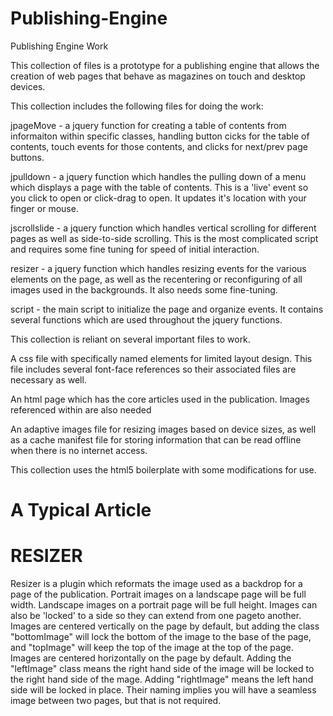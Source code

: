 Publishing-Engine
=================

Publishing Engine Work

This collection of files is a prototype for a publishing engine that allows the creation of web pages that behave as magazines on touch and desktop devices.

This collection includes the following files for doing the work:

jpageMove - a jquery function for creating a table of contents from informaiton within specific classes, handling button cicks for the table of contents, touch events for those contents, and clicks for next/prev page buttons.

jpulldown - a jquery function which handles the pulling down of a menu which displays a page with the table of contents. This is a 'live' event so you click to open or click-drag to open. It updates it's location with your finger or mouse.

jscrollslide - a jquery function which handles vertical scrolling for different pages as well as side-to-side scrolling. This is the most complicated script and requires some fine tuning for speed of initial interaction.

resizer - a jquery function which handles resizing events for the various elements on the page, as well as the recentering or reconfiguring of all images used in the backgrounds. It also needs some fine-tuning.

script - the main script to initialize the page and organize events. It contains several functions which are used throughout the jquery functions.

This collection is reliant on several important files to work.

A css file with specifically named elements for limited layout design. This file includes several font-face references so their associated files are necessary as well.

An html page which has the core articles used in the publication. Images referenced within are also needed

An adaptive images file for resizing images based on device sizes, as well as a cache manifest file for storing information that can be read offline when there is no internet access.

This collection uses the html5 boilerplate with some modifications for use.

A Typical Article
=================


RESIZER
=======
Resizer is a plugin which reformats the image used as a backdrop for a page of the publication. Portrait images on a landscape page will be full width. Landscape images on a portrait page will be full height. Images can also be 'locked' to a side so they can extend from one pageto another. 
Images are centered vertically on the page by default, but adding the class "bottomImage" will lock the bottom of the image to the base of the page, and "topImage" will keep the top of the image at the top of the page. 
Images are centered horizontally on the page by default. Adding the "leftImage" class means the right hand side of the image will be locked to the right hand side of the mage. Adding "rightImage" means the left hand side will be locked in place. Their naming implies you will have a seamless image between two pages, but that is not required.


